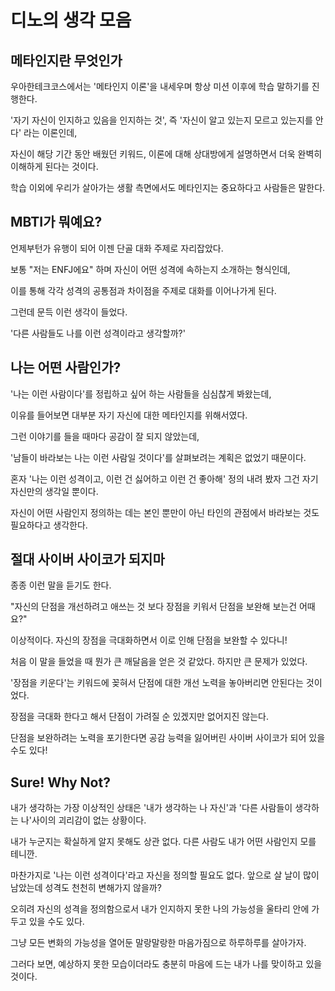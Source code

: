 # 디노의 생각 모음 

## 메타인지란 무엇인가
우아한테크코스에서는 '메타인지 이론'을 내세우며 항상 미션 이후에 학습 말하기를 진행한다.

'자기 자신이 인지하고 있음을 인지하는 것', 즉 '자신이 알고 있는지 모르고 있는지를 안다' 라는 이론인데,

자신이 해당 기간 동안 배웠던 키워드, 이론에 대해 상대방에게 설명하면서 더욱 완벽히 이해하게 된다는 것이다.

학습 이외에 우리가 살아가는 생활 측면에서도 메타인지는 중요하다고 사람들은 말한다. 


## MBTI가 뭐예요?
언제부턴가 유행이 되어 이젠 단골 대화 주제로 자리잡았다. 

보통 "저는 ENFJ에요" 하며 자신이 어떤 성격에 속하는지 소개하는 형식인데, 

이를 통해 각각 성격의 공통점과 차이점을 주제로 대화를 이어나가게 된다.

그런데 문득 이런 생각이 들었다.

'다른 사람들도 나를 이런 성격이라고 생각할까?'


## 나는 어떤 사람인가?
'나는 이런 사람이다'를 정립하고 싶어 하는 사람들을 심심찮게 봐왔는데,

이유를 들어보면 대부분 자기 자신에 대한 메타인지를 위해서였다.  

그런 이야기를 들을 때마다 공감이 잘 되지 않았는데,

'남들이 바라보는 나는 이런 사람일 것이다'를 살펴보려는 계획은 없었기 때문이다. 

혼자 '나는 이런 성격이고, 이런 건 싫어하고 이런 건 좋아해' 정의 내려 봤자 그건 자기 자신만의 생각일 뿐이다.

자신이 어떤 사람인지 정의하는 데는 본인 뿐만이 아닌 타인의 관점에서 바라보는 것도 필요하다고 생각한다.


## 절대 사이버 사이코가 되지마

종종 이런 말을 듣기도 한다.

"자신의 단점을 개선하려고 애쓰는 것 보다 장점을 키워서 단점을 보완해 보는건 어때요?"

이상적이다. 자신의 장점을 극대화하면서 이로 인해 단점을 보완할 수 있다니!

처음 이 말을 들었을 때 뭔가 큰 깨달음을 얻은 것 같았다. 하지만 큰 문제가 있었다.

'장점을 키운다'는 키워드에 꽂혀서 단점에 대한 개선 노력을 놓아버리면 안된다는 것이었다.

장점을 극대화 한다고 해서 단점이 가려질 순 있겠지만 없어지진 않는다.

단점을 보완하려는 노력을 포기한다면 공감 능력을 잃어버린 사이버 사이코가 되어 있을 수도 있다!


## Sure! Why Not?

내가 생각하는 가장 이상적인 상태은 '내가 생각하는 나 자신'과 '다른 사람들이 생각하는 나'사이의 괴리감이 없는 상황이다.

내가 누군지는 확실하게 알지 못해도 상관 없다. 다른 사람도 내가 어떤 사람인지 모를 테니깐.

마찬가지로 '나는 이런 성격이다'라고 자신을 정의할 필요도 없다. 앞으로 살 날이 많이 남았는데 성격도 천천히 변해가지 않을까?

오히려 자신의 성격을 정의함으로서 내가 인지하지 못한 나의 가능성을 울타리 안에 가두고 있을 수도 있다.

그냥 모든 변화의 가능성을 열어둔 말랑말랑한 마음가짐으로 하루하루를 살아가자.

그러다 보면, 예상하지 못한 모습이더라도 충분히 마음에 드는 내가 나를 맞이하고 있을 것이다. 
